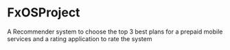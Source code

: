 # FxOSProject
A Recommender system to choose the top 3 best plans for a prepaid mobile services and a rating application to rate the system

